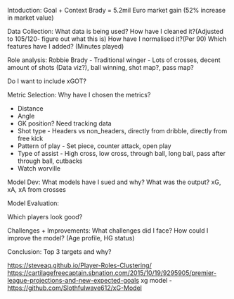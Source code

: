 Intoduction:
Goal + Context
Brady = 5.2mil Euro market gain (52% increase in market value)

Data Collection:
What data is being used? How have I cleaned it?(Adjusted to 105/120- figure out what this is) How have I normalised it?(Per 90) Which features have I added? (Minutes played)

Role analysis:
Robbie Brady - Traditional winger - Lots of crosses, decent amount of shots (Data viz?), ball winning,  shot map?, pass map?

Do I want to include xGOT?

Metric Selection:
Why have I chosen the metrics?
- Distance
- Angle
- GK position? Need tracking data
- Shot type - Headers vs non_headers, directly from dribble, directly from free kick 
- Pattern of play - Set piece, counter attack, open play
- Type of assist - High cross, low cross, through ball, long ball, pass after through ball, cutbacks
- Watch worville

Model Dev:
What models have I sued and why? What was the output?
xG, xA, xA from crosses

Model Evaluation:


Which players look good?


Challenges + Improvements:
What challenges did I face? How could I improve the model? (Age profile, HG status)

Conclusion:
Top 3 targets and why?


https://steveaq.github.io/Player-Roles-Clustering/
https://cartilagefreecaptain.sbnation.com/2015/10/19/9295905/premier-league-projections-and-new-expected-goals
xg model - https://github.com/Slothfulwave612/xG-Model